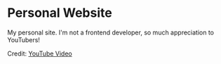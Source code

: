 # Personal Website

My personal site. I'm not a frontend developer, so much appreciation to YouTubers!

Credit: [YouTube Video](https://www.youtube.com/watch?v=tSI98g3PDyE)